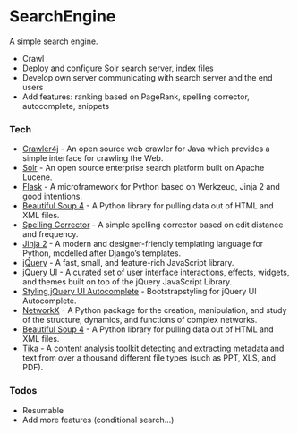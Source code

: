 # SearchEngine
A simple search engine.

  - Crawl
  - Deploy and configure Solr search server, index files
  - Develop own server communicating with search server and the end users
  - Add features: ranking based on PageRank, spelling corrector, autocomplete, snippets

### Tech
* [Crawler4j](https://github.com/yasserg/crawler4j) -  An open source web crawler for Java which provides a simple interface for crawling the Web.
* [Solr](http://lucene.apache.org/solr/) -  An open source enterprise search platform built on Apache Lucene.
* [Flask](http://flask.pocoo.org/) -  A microframework for Python based on Werkzeug, Jinja 2 and good intentions.
* [Beautiful Soup 4](https://www.crummy.com/software/BeautifulSoup/bs4/doc/) - A Python library for pulling data out of HTML and XML files.
* [Spelling Corrector](http://norvig.com/spell-correct.html) - A simple spelling corrector based on edit distance and frequency.
* [Jinja 2](http://jinja.pocoo.org/docs/2.10/) -  A modern and designer-friendly templating language for Python, modelled after Django’s templates.
* [jQuery](https://jquery.com/) - A fast, small, and feature-rich JavaScript library.
* [jQuery UI](https://jqueryui.com/) - A curated set of user interface interactions, effects, widgets, and themes built on top of the jQuery JavaScript Library.
* [Styling jQuery UI Autocomplete](https://stackoverflow.com/questions/17838380/styling-jquery-ui-autocomplete) - Bootstrapstyling for jQuery UI Autocomplete.
* [NetworkX](https://networkx.github.io/) -  A Python package for the creation, manipulation, and study of the structure, dynamics, and functions of complex networks.
* [Beautiful Soup 4](https://www.crummy.com/software/BeautifulSoup/bs4/doc/) - A Python library for pulling data out of HTML and XML files.
* [Tika](https://tika.apache.org/) -  A content analysis toolkit detecting and extracting metadata and text from over a thousand different file types (such as PPT, XLS, and PDF).

### Todos
 - Resumable
 - Add more features (conditional search...)
